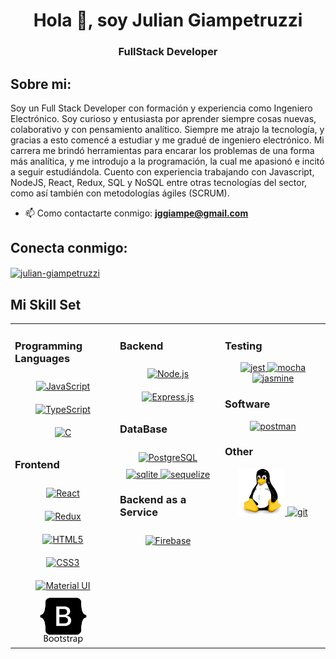 <h1 align="center">Hola 👋, soy Julian Giampetruzzi</h1>
<h3 align="center">FullStack Developer</h3>

<h2 align="left">Sobre mi:</h2>
<p align="left">Soy un Full Stack Developer con formación y experiencia como Ingeniero Electrónico. 
Soy curioso y entusiasta por aprender siempre cosas nuevas, colaborativo y con pensamiento analítico.
Siempre me atrajo la tecnología, y gracias a esto comencé a estudiar y me gradué de ingeniero electrónico.
Mi carrera me brindó herramientas para encarar los problemas de una forma más analítica, y me introdujo a la programación, la cual me apasionó e incitó a seguir estudiándola. 
Cuento con experiencia trabajando con Javascript, NodeJS, React, Redux, SQL y NoSQL entre otras tecnologías del sector, como así también con metodologías ágiles (SCRUM).
</p>



- 📫 Como contactarte conmigo: **jggiampe@gmail.com**

<h2 align="left">Conecta conmigo:</h2>
<p align="left">
<a href="https://linkedin.com/in/julian-giampetruzzi" target="blank"><img align="center" src="https://raw.githubusercontent.com/rahuldkjain/github-profile-readme-generator/master/src/images/icons/Social/linked-in-alt.svg" alt="julian-giampetruzzi" height="30" width="40" /></a>
</p>




## Mi Skill Set  
<table><tr>
  <td valign="top" width="33%">



### Programming Languages  
<div align="center">  
<a href="https://www.javascript.com/" target="_blank"><img style="margin: 10px" src="https://profilinator.rishav.dev/skills-assets/javascript-original.svg" alt="JavaScript" height="75" /></a>  
<a href="https://www.typescriptlang.org/" target="_blank"><img style="margin: 10px" src="https://profilinator.rishav.dev/skills-assets/typescript-original.svg" alt="TypeScript" height="75" /></a>  
<a href="https://www.cprogramming.com/" target="_blank"><img style="margin: 10px" src="https://profilinator.rishav.dev/skills-assets/c-original.svg" alt="C" height="75" /></a>  
    </div>  



  ### Frontend  
  <div align="center">  
  <a href="https://reactjs.org/" target="_blank">
    <img style="margin: 10px" src="https://profilinator.rishav.dev/skills-assets/react-original-wordmark.svg" alt="React" height="75" />
  </a>  
    
  <a href="https://redux-toolkit.js.org/" target="_blank">
    <img style="margin: 10px" src="https://profilinator.rishav.dev/skills-assets/redux-original.svg" alt="Redux" height="75" />
  </a>  
     <a href="https://en.wikipedia.org/wiki/HTML5" target="_blank">
    <img style="margin: 10px" src="https://profilinator.rishav.dev/skills-assets/html5-original-wordmark.svg" alt="HTML5" height="75" />
  </a>  
     <a href="https://www.w3schools.com/css/" target="_blank">
    <img style="margin: 10px" src="https://profilinator.rishav.dev/skills-assets/css3-original-wordmark.svg" alt="CSS3" height="75" />
  </a>  
    
 
  <a href="https://mui.com/" target="_blank">
    <img style="margin: 10px" src="https://profilinator.rishav.dev/skills-assets/mui.png" alt="Material UI" height="75" />
  </a>   
    
  <a href="https://getbootstrap.com" target="_blank" rel="noreferrer"> 
    <img src="https://raw.githubusercontent.com/devicons/devicon/master/icons/bootstrap/bootstrap-plain-wordmark.svg" alt="bootstrap" height="75"/> 
  </a> 
    
  </div>


  </td>
  
  <td valign="top" width="33%">



### Backend  
<div align="center">  
<a href="https://nodejs.org/" target="_blank"><img style="margin: 10px" src="https://profilinator.rishav.dev/skills-assets/nodejs-original-wordmark.svg" alt="Node.js" height="75" /></a>  
<a href="https://expressjs.com/" target="_blank"><img style="margin: 10px" src="https://profilinator.rishav.dev/skills-assets/express-original-wordmark.svg" alt="Express.js" height="75" /></a>  
</div>
    
    
### DataBase  
<div align="center">  
<a href="https://www.postgresql.org/" target="_blank"><img style="margin: 10px" src="https://profilinator.rishav.dev/skills-assets/postgresql-original-wordmark.svg" alt="PostgreSQL" height="75" /></a>  
  
   <a href="https://www.sqlite.org/" target="_blank" rel="noreferrer"> 
    <img src="https://www.vectorlogo.zone/logos/sqlite/sqlite-icon.svg" alt="sqlite" height="75"/> 
  </a>
  <a href="https://sequelize.org/" target="_blank" rel="noreferrer"> 
    <img src="https://sequelize.org/api/v6/image/brand_logo.png" alt="sequelize" height="75"/> 
  </a>
  
</div>
  
  ### Backend as a Service  
<div align="center">  
<a href="https://firebase.google.com/" target="_blank"><img style="margin: 10px" src="https://profilinator.rishav.dev/skills-assets/firebase.png" alt="Firebase" height="75" /></a>
</div>

</td><td valign="top" width="33%">

  ### Testing  
<div align="center">  
<a href="https://jestjs.io" target="_blank" rel="noreferrer"> 
    <img src="https://www.vectorlogo.zone/logos/jestjsio/jestjsio-icon.svg" alt="jest" height="75"/> 
  </a> 
  <a href="https://mochajs.org" target="_blank" rel="noreferrer"> 
    <img src="https://www.vectorlogo.zone/logos/mochajs/mochajs-icon.svg" alt="mocha" height="75"/> 
  </a> 
   <a href="https://jasmine.github.io/" target="_blank" rel="noreferrer"> 
    <img src="https://www.vectorlogo.zone/logos/jasmine/jasmine-icon.svg" alt="jasmine" height="75"/> 
  </a> 
</div>
  
  ### Software  
<div align="center">  
<a href="https://postman.com" target="_blank" rel="noreferrer"> 
    <img src="https://www.vectorlogo.zone/logos/getpostman/getpostman-icon.svg" alt="postman" height="75"/> 
  </a> 
</div>

 ### Other  
<div align="center">  
<a href="https://www.linux.org/" target="_blank" rel="noreferrer"> 
    <img src="https://raw.githubusercontent.com/devicons/devicon/master/icons/linux/linux-original.svg" alt="linux" height="75"/> 
  </a>
  <a href="https://git-scm.com/" target="_blank" rel="noreferrer"> 
    <img src="https://www.vectorlogo.zone/logos/git-scm/git-scm-icon.svg" alt="git" height="75"/> 
  </a> 
</div>
  

</td></tr></table>  
